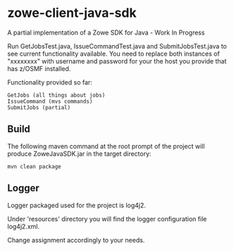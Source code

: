 # zowe-client-java-sdk

A partial implementation of a Zowe SDK for Java - Work In Progress  
  
Run GetJobsTest.java, IssueCommandTest.java and SubmitJobsTest.java to see current functionality available. You need to replace both instances of "xxxxxxxx" with username and password for your the host you provide that has z/OSMF installed.  
  
Functionality provided so far:  
  
    GetJobs (all things about jobs) 
    IssueCommand (mvs commands)
    SubmitJobs (partial)
    
## Build
  
The following maven command at the root prompt of the project will produce ZoweJavaSDK.jar in the target directory:
  
    mvn clean package  
  
## Logger  
  
Logger packaged used for the project is log4j2.  
  
Under 'resources' directory you will find the logger configuration file log4j2.xml.  
  
Change <Root level="debug"> assignment accordingly to your needs.  
  

  
